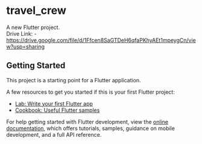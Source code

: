 # travel_crew

A new Flutter project.<br>
Drive Link: - https://drive.google.com/file/d/1Ffcen8SaGTDeH6qfaPKhyAEt1mpeygCn/view?usp=sharing

## Getting Started

This project is a starting point for a Flutter application.

A few resources to get you started if this is your first Flutter project:

- [Lab: Write your first Flutter app](https://docs.flutter.dev/get-started/codelab)
- [Cookbook: Useful Flutter samples](https://docs.flutter.dev/cookbook)

For help getting started with Flutter development, view the
[online documentation](https://docs.flutter.dev/), which offers tutorials,
samples, guidance on mobile development, and a full API reference.
